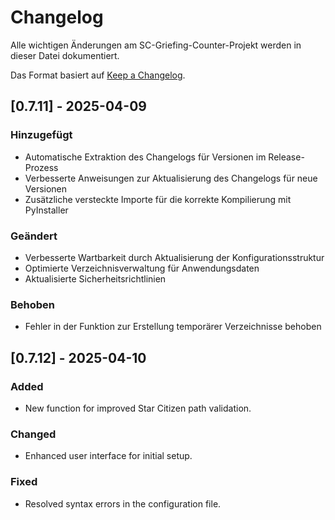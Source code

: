 # Changelog

Alle wichtigen Änderungen am SC-Griefing-Counter-Projekt werden in dieser Datei dokumentiert.

Das Format basiert auf [Keep a Changelog](https://keepachangelog.com/de/1.0.0/).

## [0.7.11] - 2025-04-09
### Hinzugefügt
- Automatische Extraktion des Changelogs für Versionen im Release-Prozess
- Verbesserte Anweisungen zur Aktualisierung des Changelogs für neue Versionen
- Zusätzliche versteckte Importe für die korrekte Kompilierung mit PyInstaller

### Geändert
- Verbesserte Wartbarkeit durch Aktualisierung der Konfigurationsstruktur
- Optimierte Verzeichnisverwaltung für Anwendungsdaten
- Aktualisierte Sicherheitsrichtlinien

### Behoben
- Fehler in der Funktion zur Erstellung temporärer Verzeichnisse behoben

## [0.7.12] - 2025-04-10
### Added
- New function for improved Star Citizen path validation.

### Changed
- Enhanced user interface for initial setup.

### Fixed
- Resolved syntax errors in the configuration file.